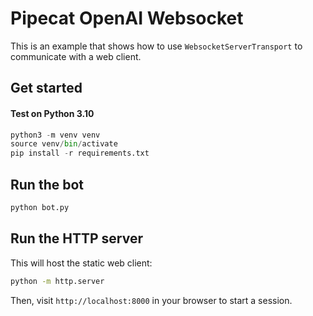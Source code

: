 # Pipecat OpenAI Websocket

This is an example that shows how to use `WebsocketServerTransport` to communicate with a web client.

## Get started

#### Test on Python 3.10

```python
python3 -m venv venv
source venv/bin/activate
pip install -r requirements.txt
```

## Run the bot

```bash
python bot.py
```

## Run the HTTP server

This will host the static web client:

```bash
python -m http.server
```

Then, visit `http://localhost:8000` in your browser to start a session.
